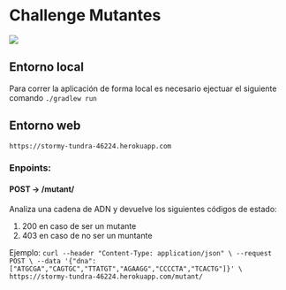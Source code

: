 # Challenge Mutantes
![](https://github.com/matiasdgreco/challenge-mutantes/workflows/Java%20CI/badge.svg)

## Entorno local
Para correr la aplicación de forma local es necesario ejectuar el siguiente comando `./gradlew run`

## Entorno web
`https://stormy-tundra-46224.herokuapp.com`

### Enpoints:
#### POST -> /mutant/
Analiza una cadena de ADN y devuelve los siguientes códigos de estado:
1. 200 en caso de ser un mutante
2. 403 en caso de no ser un muntante

Ejemplo: `curl --header "Content-Type: application/json" \
             --request POST \
             --data '{"dna":["ATGCGA","CAGTGC","TTATGT","AGAAGG","CCCCTA","TCACTG"]}' \
             https://stormy-tundra-46224.herokuapp.com/mutant/` 
